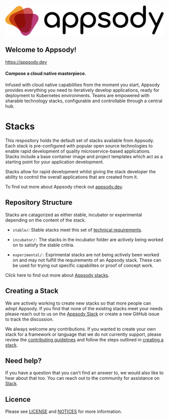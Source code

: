 ![](https://raw.githubusercontent.com/appsody/website/master/src/images/appsody_full_logo.svg?sanitize=true)

## Welcome to Appsody!
<https://appsody.dev>

#### Compose a cloud native masterpiece.

Infused with cloud native capabilities from the moment you start, Appsody provides everything you need to iteratively develop applications, ready for deployment to Kubernetes environments. Teams are empowered with sharable technology stacks, configurable and controllable through a central hub.

# Stacks

This respository holds the default set of stacks available from Appsody. Each stack is pre-configured with popular open source technologies to enable rapid development of quality microservice-based applications. Stacks include a base container image and project templates which act as a starting point for your application development.

Stacks allow for rapid development whilst giving the stack developer the ability to control the overall applications that are created from it.

To find out more about Appsody check out [appsody.dev](https://appsody.dev).

## Repository Structure
Stacks are catagorized as either stable, incubator or experimental depending on the content of the stack.

- `stable/`: Stable stacks meet this set of [technical requirements](https://github.com/appsody/stacks/blob/master/TECHNICAL_REQUIREMENTS.md).

- `incubator/:` The stacks in the incubator folder are actively being worked on to satisfy the stable critria.

- `experimental/:` Exprimental stacks are not being actively been worked on and may not fulfill the requirements of an Appsody stack. These can be used for trying out specific capabilites or proof of concept work.

Click here to find out more about [Appsody stacks](https://github.com/appsody/docs/blob/master/docs/stacks/stacks-overview.md).

## Creating a Stack
We are actively working to create new stacks so that more people can adopt Appsody. If you find that none of the existing stacks meet your needs please reach out to us on the [Appsody Slack](https://appsody-slack.eu-gb.mybluemix.net/) or create a new GitHub issue to track the discussion.

We always welcome any contributions. If you wanted to create your own stack for a framework or language that we do not currently support, please review the [contributing guidelines](https://github.com/appsody/docs/blob/master/CONTRIBUTING.md) and follow the steps outlined in [creating a stack](https://github.com/appsody/docs/blob/master/docs/stacks/create-or-modify.md#creating-a-stack).

## Need help?
If you have a question that you can't find an answer to, we would also like to hear about that too. You can reach out to the community for assistance on [Slack](https://appsody-slack.eu-gb.mybluemix.net/).

## Licence

Please see [LICENSE](https://github.com/appsody/docs/blob/master/LICENSE) and [NOTICES](https://github.com/appsody/website/blob/master/NOTICE.md) for more information.